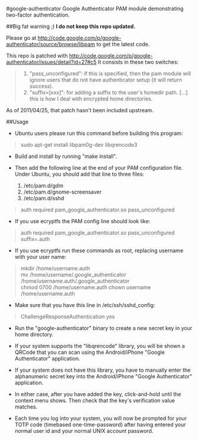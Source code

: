 #google-authenticator
Google Authenticator PAM module demonstrating two-factor authentication.

##Big fat warning ;)
**I do not keep this repo updated.**

Please go at http://code.google.com/p/google-authenticator/source/browse/libpam to get the latest code.

This repo is patched with http://code.google.com/p/google-authenticator/issues/detail?id=27#c5 It consists in these two switches:

>	1. "pass_unconfigured": if this is specified, then the pam module will ignore users that do not have authenticator setup (it will return success).
>	2. "suffix=[xxx]": for adding a suffix to the user's homedir path. [...] this is how I deal with encrypted home directories.

As of 2011/04/25, that patch hasn't been included upstream.

##Usage
* Ubuntu users please run this command before building this program:
>	sudo apt-get install libpam0g-dev libqrencode3

* Build and install by running "make install".

* Then add the following line at the end of your PAM configuration file.
  Under Ubuntu, you should add that line to three files:
  1. /etc/pam.d/gdm
  2. /etc/pam.d/gnome-screensaver
  3. /etc/pam.d/sshd
>	auth required pam_google_authenticator.so pass_unconfigured

* If you use ecryptfs the PAM config line should look like:
>	auth required pam_google_authenticator.so pass_unconfigured suffix=.auth

* If you use ecryptfs run these commands as root, replacing username with your user name:
>	mkdir /home/username.auth<br>
>	mv /home/username/.google_authenticator /home/username.auth/.google_authenticator<br>
>	chmod 0700 /home/username.auth
>	chown username /home/username.auth

* Make sure that you have this line in /etc/ssh/sshd_config:
>	ChallengeResponseAuthentication yes

* Run the "google-authenticator" binary to create a new secret key in your home
  directory.

* If your system supports the "libqrencode" library, you will be shown a QRCode
  that you can scan using the Android/iPhone "Google Authenticator" application.

* If your system does not have this library, you have to manually enter the
  alphanumeric secret key into the Android/iPhone "Google Authenticator" application.

* In either case, after you have added the key, click-and-hold until the context
  menu shows. Then check that the key's verification value matches.

* Each time you log into your system, you will now be prompted for your
  TOTP code (timebased one-time-password) after having entered your normal user
  id and your normal UNIX account password.